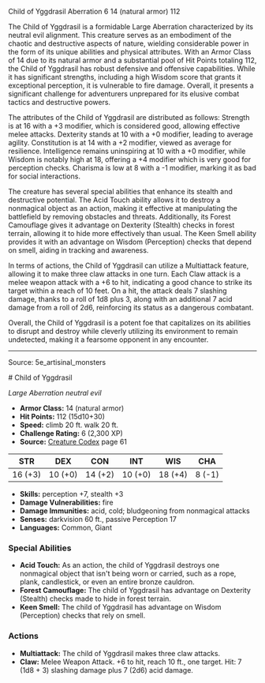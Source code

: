 <MonsterName/>Child of Yggdrasil</MonsterName>
<CreatureType/>Aberration</CreatureType>
<CR/>6</CR>
<AC/>14 (natural armor)</AC>
<HP/>112</HP>
<summary>The Child of Yggdrasil is a formidable Large Aberration characterized by its neutral evil alignment. This creature serves as an embodiment of the chaotic and destructive aspects of nature, wielding considerable power in the form of its unique abilities and physical attributes. With an Armor Class of 14 due to its natural armor and a substantial pool of Hit Points totaling 112, the Child of Yggdrasil has robust defensive and offensive capabilities. While it has significant strengths, including a high Wisdom score that grants it exceptional perception, it is vulnerable to fire damage. Overall, it presents a significant challenge for adventurers unprepared for its elusive combat tactics and destructive powers.</summary>

<detail>

The attributes of the Child of Yggdrasil are distributed as follows: Strength is at 16 with a +3 modifier, which is considered good, allowing effective melee attacks. Dexterity stands at 10 with a +0 modifier, leading to average agility. Constitution is at 14 with a +2 modifier, viewed as average for resilience. Intelligence remains uninspiring at 10 with a +0 modifier, while Wisdom is notably high at 18, offering a +4 modifier which is very good for perception checks. Charisma is low at 8 with a -1 modifier, marking it as bad for social interactions.

The creature has several special abilities that enhance its stealth and destructive potential. The Acid Touch ability allows it to destroy a nonmagical object as an action, making it effective at manipulating the battlefield by removing obstacles and threats. Additionally, its Forest Camouflage gives it advantage on Dexterity (Stealth) checks in forest terrain, allowing it to hide more effectively than usual. The Keen Smell ability provides it with an advantage on Wisdom (Perception) checks that depend on smell, aiding in tracking and awareness.

In terms of actions, the Child of Yggdrasil can utilize a Multiattack feature, allowing it to make three claw attacks in one turn. Each Claw attack is a melee weapon attack with a +6 to hit, indicating a good chance to strike its target within a reach of 10 feet. On a hit, the attack deals 7 slashing damage, thanks to a roll of 1d8 plus 3, along with an additional 7 acid damage from a roll of 2d6, reinforcing its status as a dangerous combatant.

Overall, the Child of Yggdrasil is a potent foe that capitalizes on its abilities to disrupt and destroy while cleverly utilizing its environment to remain undetected, making it a fearsome opponent in any encounter.</detail>



---

Source: 5e_artisinal_monsters

<statblock>
# Child of Yggdrasil

*Large* *Aberration* *neutral evil*

- **Armor Class:** 14 (natural armor)
- **Hit Points:** 112 (15d10+30)
- **Speed:** climb 20 ft. walk 20 ft.
- **Challenge Rating:** 6 (2,300 XP)
- **Source:** [Creature Codex](https://koboldpress.com/kpstore/product/creature-codex-for-5th-edition-dnd) page 61

| STR | DEX | CON | INT | WIS | CHA |
| --- | --- | --- | --- | --- | --- |
| 16 (+3) | 10 (+0) | 14 (+2) | 10 (+0) | 18 (+4) | 8 (-1) |

- **Skills:** perception +7, stealth +3
- **Damage Vulnerabilities:** fire
- **Damage Immunities:** acid, cold; bludgeoning from nonmagical attacks
- **Senses:** darkvision 60 ft., passive Perception 17
- **Languages:** Common, Giant

### Special Abilities

- **Acid Touch:** As an action, the child of Yggdrasil destroys one nonmagical object that isn't being worn or carried, such as a rope, plank, candlestick, or even an entire bronze cauldron.
- **Forest Camouflage:** The child of Yggdrasil has advantage on Dexterity (Stealth) checks made to hide in forest terrain.
- **Keen Smell:** The child of Yggdrasil has advantage on Wisdom (Perception) checks that rely on smell.

### Actions

- **Multiattack:** The child of Yggdrasil makes three claw attacks.
- **Claw:** Melee Weapon Attack. +6 to hit, reach 10 ft., one target. Hit: 7 (1d8 + 3) slashing damage plus 7 (2d6) acid damage.


</statblock>


